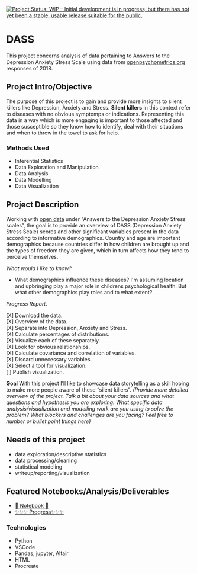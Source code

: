 <a href="https://www.repostatus.org/#wip"><img src="https://www.repostatus.org/badges/latest/wip.svg" alt="Project Status: WIP – Initial development is in progress, but there has not yet been a stable, usable release suitable for the public." /></a>

<!---[![Project Status: Active – The project has reached a stable, usable state and is being actively developed.](https://www.repostatus.org/badges/latest/active.svg)](https://www.repostatus.org/#active)) ---->

# DASS

This project concerns analysis of data pertaining to Answers to the Depression Anxiety Stress Scale using data from [openpsychometrics.org](https://openpsychometrics.org/_rawdata/) responses of 2018.

## Project Intro/Objective

The purpose of this project is to gain and provide more insights to silent killers like Depression, Anxiety and Stress. __Silent killers__ in this context refer to diseases with no obvious symptomps or indications.
Representing this data in a way which is more engaging is important to those affected and those susceptible so they know how to identify, deal with their situations and when to throw in the towel to ask for help.

### Methods Used

* Inferential Statistics  
* Data Exploration and Manipulation  
* Data Analysis  
* Data Modelling  
* Data Visualization  

## Project Description

Working with [open data](https://openpsychometrics.org/_rawdata/) under “Answers to the Depression Anxiety Stress scales”, the goal is to provide an overview of DASS (Depression Anxiety Stress Scale) scores and other significant variables present in the data according to informative demographics.
Country and age are important demographics because countries differ in how children are brought up and the types of freedom they are given, which in turn affects how they tend to perceive themselves.

_What would I like to know?_

* What demographics influence these diseases? I'm assuming location and upbringing play a major role in childrens psychological health. But what other demographics play roles and to what extent?

_Progress Report_.

[X] Download the data.  
[X] Overview of the data.  
[X] Separate into Depression, Anxiety and Stress.  
[X] Calculate percentages of distributions.  
[X] Visualize each of these separately.  
[X] Look for obvious relationships.  
[X] Calculate covariance and correlation of variables.  
[X] Discard unnecessary variables.  
[X] Select a tool for visualization.  
[ ] Publish visualization.  

__Goal__
With this project I’ll like to showcase data storytelling as a skill hoping to make more people aware of these “silent killers”.
_(Provide more detailed overview of the project.  Talk a bit about your data sources and what questions and hypothesis you are exploring. What specific data analysis/visualization and modelling work are you using to solve the problem? What blockers and challenges are you facing?  Feel free to number or bullet point things here)_

## Needs of this project

- data exploration/descriptive statistics
- data processing/cleaning
- statistical modeling
- writeup/reporting/visualization

## Featured Notebooks/Analysis/Deliverables

- [📖 Notebook 📖](https://github.com/lagom-QB/dv_dass/blob/gh-pages/notebooks)
- [✨✨✨ Progress✨✨✨](https://lagom-qb.github.io/dv_dass/progress)

### Technologies

* Python
* VSCode
* Pandas, jupyter, Altair
* HTML
* Procreate
